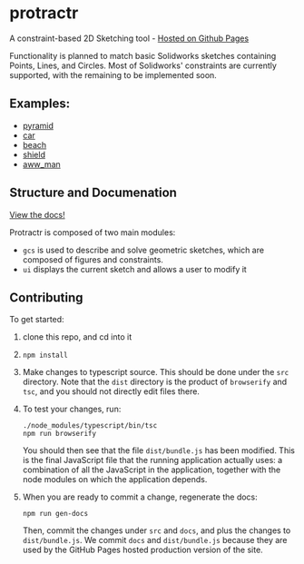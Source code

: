 # protractr
A constraint-based 2D Sketching tool - [Hosted on Github Pages](https://ccs-1l-f19.github.io/protractr/src/)

Functionality is planned to match basic Solidworks sketches containing Points, Lines, and Circles.  Most of Solidworks' constraints are currently supported, with the remaining to be implemented soon.

## Examples:
- [pyramid](https://ccs-1l-f19.github.io/protractr/src/?pyramid.json)
- [car](https://ccs-1l-f19.github.io/protractr/src/?car.json)
- [beach](https://ccs-1l-f19.github.io/protractr/src/?beach.json)
- [shield](https://ccs-1l-f19.github.io/protractr/src/?shield.json)
- [aww_man](https://ccs-1l-f19.github.io/protractr/src/?aww_man.json)

## Structure and Documenation

[View the docs!](https://ccs-1l-f19.github.io/protractr/docs)

Protractr is composed of two main modules:
 - `gcs` is used to describe and solve geometric sketches, which are composed of figures and constraints.
 - `ui` displays the current sketch and allows a user to modify it

## Contributing

To get started:

1.  clone this repo, and cd into it
2.  `npm install`
3.  Make changes to typescript source.  This should be done under the `src` directory.  Note that the `dist` directory is the product of `browserify` and `tsc`, and you should not directly edit files there.
4.  To test your changes, run:

    ```
    ./node_modules/typescript/bin/tsc
    npm run browserify
    ```

    You should then see that the file `dist/bundle.js` has been modified.  This is the final JavaScript file that the running application actually uses: a combination of all the JavaScript in the application, together with the node modules on which the application depends.

5. When you are ready to commit a change, regenerate the docs:

    ```
    npm run gen-docs
    ```
    
    Then, commit the changes under `src` and `docs`, and plus the changes to `dist/bundle.js`.  We commit `docs` and `dist/bundle.js` because they are used by the GitHub Pages hosted production version of the site.
